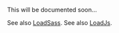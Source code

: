 This will be documented soon...

See also [LoadSass](https://github.com/sw2eu/load-sass).
See also [LoadJs](https://github.com/sw2eu/load-js).
